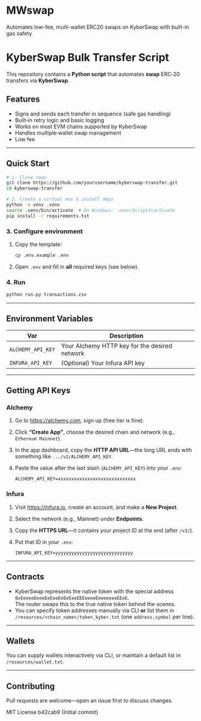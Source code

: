 # MWswap
Automates low-fee, multi-wallet ERC20 swaps on KyberSwap with built-in gas safety

# KyberSwap Bulk Transfer Script

This repository contains a **Python script** that automates **swap** ERC‑20 transfers via **KyberSwap**.

## Features
- Signs and sends each transfer in sequence (safe gas handling)  
- Built‑in retry logic and basic logging  
- Works on most EVM chains supported by KyberSwap  
- Handles multiple‑wallet swap management  
- Low fee

---

## Quick Start

```bash
# 1. Clone repo
git clone https://github.com/yourusername/kyberswap-transfer.git
cd kyberswap-transfer

# 2. Create a virtual env & install deps
python -m venv .venv
source .venv/bin/activate  # On Windows: .venv\Scripts\activate
pip install -r requirements.txt
```

### 3. Configure environment

1. Copy the template:

   ```bash
   cp .env.example .env
   ```

2. Open `.env` and fill in **all** required keys (see below).

### 4. Run

```bash
python run.py transactions.csv
```

---

## Environment Variables

| Var | Description |
|-----|-------------|
| `ALCHEMY_API_KEY` | Your Alchemy HTTP key for the desired network |
| `INFURA_API_KEY`  | (Optional) Your Infura API key |

---

## Getting API Keys

### Alchemy

1. Go to <https://alchemy.com>, sign up (free tier is fine).  
2. Click **“Create App”**, choose the desired chain and network (e.g., `Ethereum Mainnet`).  
3. In the app dashboard, copy the **HTTP API URL**—the long URL ends with something like `.../v2/ALCHEMY_API_KEY`.  
4. Paste the value after the last slash (`ALCHEMY_API_KEY`) into your `.env`:

   ```env
   ALCHEMY_API_KEY=xxxxxxxxxxxxxxxxxxxxxxxxxxxxx
   ```

### Infura

1. Visit <https://infura.io>, create an account, and make a **New Project**.  
2. Select the network (e.g., Mainnet) under **Endpoints**.  
3. Copy the **HTTPS URL**—it contains your project ID at the end (after `/v3/`).  
4. Put that ID in your `.env`:

   ```env
   INFURA_API_KEY=yyyyyyyyyyyyyyyyyyyyyyyyyyyyy
   ```

---

## Contracts

* KyberSwap represents the native token with the special address  
  `0xEeeeeEeeeEeEeeEeEeEeeEEEeeeeEeeeeeeeEEeE`.  
  The router swaps this to the true native token behind the scenes.  
* You can specify token addresses manually via CLI **or** list them in  
  `/resources/<chain_name>/token_kyber.txt` (one `address,symbol` per line).

---

## Wallets

You can supply wallets interactively via CLI, or maintain a default list in  
`/resources/wallet.txt`.

---

## Contributing

Pull requests are welcome—open an issue first to discuss changes.

MIT License
b42cab9 (Initial commit)
